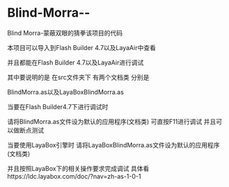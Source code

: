 ﻿# Blind-Morra--
Blind Morra-蒙蔽双眼的猜拳该项目的代码

本项目可以导入到Flash Builder 4.7以及LayaAir中查看 

并且都能在Flash Builder 4.7以及LayaAir进行调试

其中要说明的是 在src文件夹下 有两个文档类 分别是

BlindMorra.as以及LayaBoxBlindMorra.as

当要在Flash Builder4.7下进行调试时 

请将BlindMorra.as文件设为默认的应用程序(文档类) 可直按F11进行调试 并且可以做断点测试

当要使用LayaBox引擎时 请将LayaBoxBlindMorra.as文件设为默认的应用程序(文档类) 

并且按照LayaBox下的相关操作要求完成调试 具体看https://ldc.layabox.com/doc/?nav=zh-as-1-0-1
